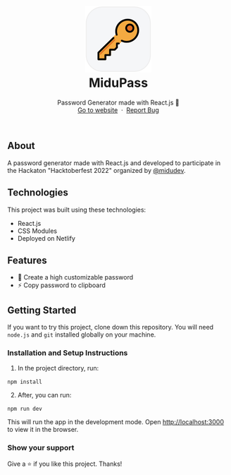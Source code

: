 <h1 align="center">
  <div align="center">
    <img alt="Avocado logo" src="./public/midupass_logo.png" height="150px" width="auto"/>
  </div>
  Midu<strong>Pass</strong>
</h1>
<p align="center">
    Password Generator made with React.js 🔑
    <br />
    <a href="https://avocadoo.vercel.app">Go to website</a>&nbsp;
    ·
    &nbsp;<a href="https://github.com/devenapuros/midupass">Report Bug</a>
  </p>
<br/>

## About

A password generator made with React.js and developed to participate in the Hackaton "Hacktoberfest 2022" organized by [@midudev](https://github.com/midudev).

## Technologies 

This project was built using these technologies:

* React.js
* CSS Modules
* Deployed on Netlify

## Features

* 🚀 Create a high customizable password
* ⚡ Copy password to clipboard


## Getting Started

If you want to try this project, clone down this repository. You will need `node.js` and `git` installed globally on your machine.

### Installation and Setup Instructions

1. In the project directory, run:

 ```
 npm install
 ```

2. After, you can run:

```
npm run dev
```

This will run the app in the development mode.
Open [http://localhost:3000](http://localhost:3000) to view it in the browser.

### Show your support

Give a ⭐ if you like this project. Thanks!

